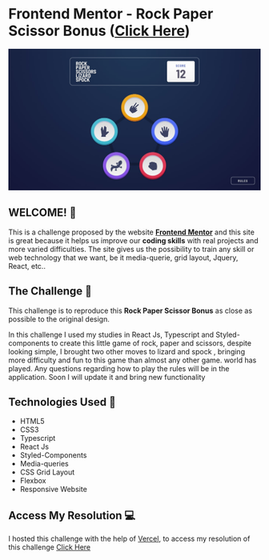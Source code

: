  # Frontend Mentor -  Rock Paper Scissor Bonus ([Click Here](https://rock-paper-scissors-bonus-samueloliveiraa.vercel.app/))

![Design preview for  Rock Paper Scissor Bonus ](./images/desktop-step-1-bonus.jpg)

## WELCOME! 👋

This is a challenge proposed by the website **[Frontend Mentor](https://www.frontendmentor.io)** and this site is great because it helps us improve our **coding skills** with real projects and more varied difficulties. The site gives us the possibility to train any skill or web technology that we want, be it media-querie, grid layout, Jquery, React, etc..

## The Challenge 🎯

This challenge is to reproduce this **Rock Paper Scissor Bonus** as close as possible to the original design.

In this challenge I used my studies in React Js, Typescript and Styled-components to create this little game of rock, paper and scissors, despite looking simple, I brought two other moves to lizard and spock , bringing more difficulty and fun to this game than almost any other game. world has played. Any questions regarding how to play the rules will be in the application. Soon I will update it and bring new functionality

## Technologies Used 🧩

* HTML5
* CSS3
* Typescript
* React Js
* Styled-Components
* Media-queries
* CSS Grid Layout
* Flexbox
* Responsive Website

## Access My Resolution 💻

   I hosted this challenge with the help of [Vercel](https://vercel.com), to access my resolution of this challenge [Click Here](https://rock-paper-scissors-bonus-samueloliveiraa.vercel.app/)


